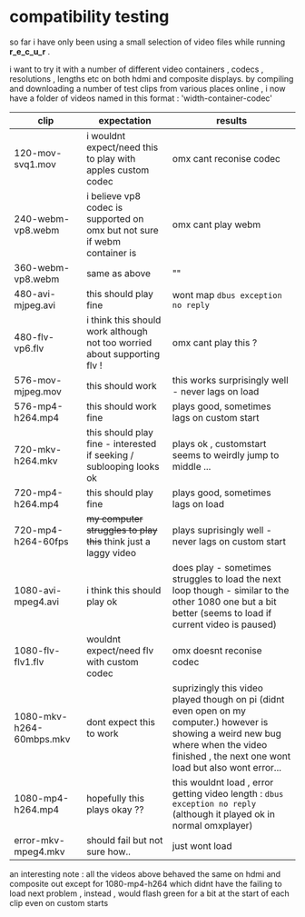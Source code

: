 # compatibility testing

so far i have only been using a small selection of video files while running **r_e_c_u_r** .

i want to try it with a number of different video containers , codecs , resolutions , lengths etc on
both hdmi and composite displays. by compiling and downloading a number of test clips from various places online ,
i now have a folder of videos named in this format : 'width-container-codec'

clip | expectation | results
--- | --- | ---
120-mov-svq1.mov | i wouldnt expect/need this to play with apples custom codec | omx cant reconise codec
240-webm-vp8.webm | i believe vp8 codec is supported on omx but not sure if webm container is | omx cant play webm
360-webm-vp8.webm | same as above | ""
480-avi-mjpeg.avi | this should play fine | wont map `dbus exception no reply`
480-flv-vp6.flv | i think this should work although not too worried about supporting flv ! | omx cant play this ?
576-mov-mjpeg.mov | this should work | this works surprisingly well - never lags on load
576-mp4-h264.mp4 | this should work fine | plays good, sometimes lags on custom start
720-mkv-h264.mkv | this should play fine - interested if seeking / sublooping looks ok | plays ok , customstart seems to weirdly jump to middle ...
720-mp4-h264.mp4 | this should play fine | plays good, sometimes lags on load
720-mp4-h264-60fps | ~~my computer struggles to play this~~ think just a laggy video | plays suprisingly well - never lags on custom start
1080-avi-mpeg4.avi | i think this should play ok | does play - sometimes struggles to load the next loop though - similar to the other 1080 one but a bit better (seems to load if current video is paused)
1080-flv-flv1.flv | wouldnt expect/need flv with custom codec | omx doesnt reconise codec
1080-mkv-h264-60mbps.mkv | dont expect this to work | suprizingly this video played though on pi (didnt even open on my computer.) however is showing a weird new bug where when the video finished , the next one wont load but also wont error...
1080-mp4-h264.mp4 | hopefully this plays okay ?? | this wouldnt load , error getting video length : `dbus exception no reply` (although it played ok in normal omxplayer)
error-mkv-mpeg4.mkv | should fail but not sure how.. | just wont load

an interesting note : all the videos above behaved the same on hdmi and composite out except for 1080-mp4-h264 which didnt have the failing to load next problem , instead , would flash green for a bit at the start of each clip even on custom starts
